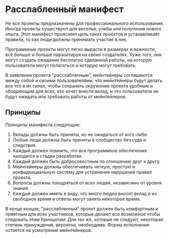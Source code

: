 # Расслабленный манифест

Не все проекты предназначены для профессионального использования. 
Иногда проекты существуют для веселья, учебы или получения нового опыта. 
Этот манифест проясняет цель таких проектов и устанавливает правила, то как люди должны принимать участие в них.

Программные проекты могут легко вырасти в размерах и важности, все больше и больше паразитируя на своих создателях.
Хуже того, они могут создать ожидание бесплатно сделанной работы, на которую пользователи могут полагаться и которую могут требовать.

В заявлении проекта "расслабленным", мейнтейнеры соглашаются между собой и своими пользователями:
что мейнтейнеры будут делать все что в их силах, чтобы сохранять окружение проекта удобным и ободряющим для всех,
кто хочет внести вклад, и что пользователи не будут ожидать или требовать работы от мейнтейнеров.

## Принципы

Принципы манифеста следующие:

1. Вклады должны быть приняты, но не ожидаться от кого-либо.
2. Любые люди должны быть приняты в сообщество без суда и следствия.
3. Каждый должен помнить, что все программное обеспечение находится в стадии разработки.
4. Каждый должен быть добросовестным по отношению друг к другу.
5. Мейнтейнеры должны обеспечивать четкую, простую и конфиденциальную систему для устранения нарушений правил проекта.
6. Вопросы должны поощряться от всех людей, независимо от уровня знаний.
7. Каждый должен иметь в виду, что много людей вносят вклад в их свободное время и ответы могут занять некоторое время.

В конце концов, "расслабленный" проект должен быть комфортным и приятным для всех
участников, которые делают все возможное чтобы следовать этим принципам. 
Для тех же, которые не следуют, некоторая степень принуждения, вероятна, необходима.
Форма исполнения остается на усмотрении мейнтейнеров.